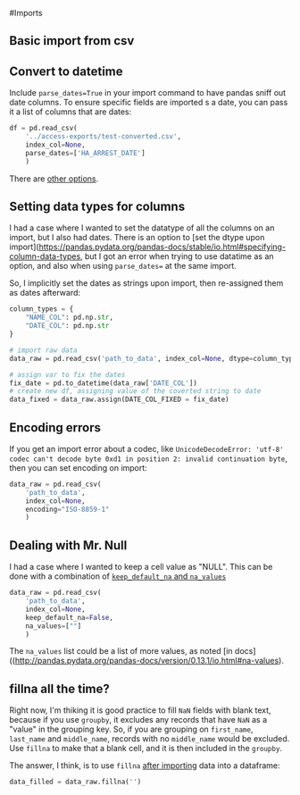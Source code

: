 #Imports

## Basic import from csv

## Convert to datetime

Include `parse_dates=True` in your import command to have pandas sniff out date columns. To ensure specific fields are imported s a date, you can pass it a list of columns that are dates:

``` python
df = pd.read_csv(
    '../access-exports/test-converted.csv',
    index_col=None,
    parse_dates=['HA_ARREST_DATE']
    )
```

There are [other options](http://pandas.pydata.org/pandas-docs/version/0.20/generated/pandas.read_csv.html?highlight=parse_dates).

## Setting data types for columns

I had a case where I wanted to set the datatype of all the columns on an import, but I also had dates. There is an option to [set the dtype upon import](https://pandas.pydata.org/pandas-docs/stable/io.html#specifying-column-data-types, but I got an error when trying to use datatime as an option, and also when using `parse_dates=` at the same import.

So, I implicitly set the dates as strings upon import, then re-assigned them as dates afterward:

``` python
column_types = {
    "NAME_COL": pd.np.str,
    "DATE_COL": pd.np.str
}

# import raw data
data_raw = pd.read_csv('path_to_data', index_col=None, dtype=column_types)

# assign var to fix the dates
fix_date = pd.to_datetime(data_raw['DATE_COL'])
# create new df, assigning value of the coverted string to date
data_fixed = data_raw.assign(DATE_COL_FIXED = fix_date)
```

## Encoding errors

If you get an import error about a codec, like `UnicodeDecodeError: 'utf-8' codec can't decode byte 0xd1 in position 2: invalid continuation byte`, then you can set encoding on import:

``` python
data_raw = pd.read_csv(
    'path_to_data',
    index_col=None,
    encoding="ISO-8859-1"
    )
```

## Dealing with Mr. Null

I had a case where I wanted to keep a cell value as "NULL". This can be done with a combination of [`keep_default_na` and `na_values`](http://pandas.pydata.org/pandas-docs/version/0.13.1/io.html#na-values)

``` python
data_raw = pd.read_csv(
    'path_to_data',
    index_col=None,
    keep_default_na=False,
    na_values=[""]
    )
```

The `na_values` list could be a list of more values, as noted [in docs]((http://pandas.pydata.org/pandas-docs/version/0.13.1/io.html#na-values).

## fillna all the time?

Right now, I'm thiking it is good practice to fill `NaN` fields with blank text, because if you use `groupby`, it excludes any records that have `NaN` as a "value" in the grouping key. So, if you are grouping on `first_name`, `last_name` and `middle_name`, records with no `middle_name` would be excluded. Use `fillna` to make that a blank cell, and it is then included in the `groupby`.

The answer, I think, is to use `fillna` [after importing](http://pandas.pydata.org/pandas-docs/version/0.13.1/generated/pandas.DataFrame.fillna.html) data into a dataframe:

``` python
data_filled = data_raw.fillna('')
```

